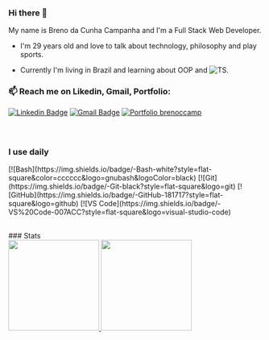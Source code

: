 ### Hi there 👋
<!--
**brenoccamp/brenoccamp** is a ✨ _special_ ✨ repository because its `README.md` (this file) appears on your GitHub profile.

Here are some ideas to get you started:

- 🔭 I’m currently working on ...
- 👯 I’m looking to collaborate on ...
- 🤔 I’m looking for help with ...
- 💬 Ask me about ...
- 😄 Pronouns: ...
- ⚡ Fun fact: ...
-->
My name is Breno da Cunha Campanha and I'm a Full Stack Web Developer.
- I'm 29 years old and love to talk about technology, philosophy and play sports.

- Currently I'm living in Brazil and learning about OOP and ![TS](https://img.shields.io/badge/-Typescript-white?style=flat-square&color=1919ff&logo=typescript&logoColor=white).

<h3>📫 Reach me on Likedin, Gmail, Portfolio:</h3>

[![Linkedin Badge](https://img.shields.io/badge/-brenoccamp-blue?style=flat-square&logo=Linkedin&logoColor=white&link=https://www.linkedin.com/in/brenoccamp/)](https://www.linkedin.com/in/brenoccamp/)
[![Gmail Badge](https://img.shields.io/badge/-brenoccamp@gmail.com-c14438?style=flat-square&logo=Gmail&logoColor=white&link=mailto:brenoccamp@gmail.com)](mailto:brenoccamp@gmail.com)
[![Portfolio brenoccamp](https://img.shields.io/badge/-Portfolio-yellow)](https://brenoccamp.vercel.app/)

 <br>

<h2></h2>
<h3>I use daily</h3>
[![Bash](https://img.shields.io/badge/-Bash-white?style=flat-square&color=cccccc&logo=gnubash&logoColor=black)
[![Git](https://img.shields.io/badge/-Git-black?style=flat-square&logo=git)
[![GitHub](https://img.shields.io/badge/-GitHub-181717?style=flat-square&logo=github)
[![VS Code](https://img.shields.io/badge/-VS%20Code-007ACC?style=flat-square&logo=visual-studio-code)

<h2></h2>
### Stats
<div>
<a href="https://github.com/brenoccamp">
<img height="180em" src="https://github-readme-stats.vercel.app/api?username=brenoccamp&show_icons=true&theme=tokyonight&include_all_commits=true&count_private=true"/>
<img height="180em" src="https://github-readme-stats.vercel.app/api/top-langs/?username=brenoccamp&layout=compact&langs_count=7&theme=tokyonight"/>
</div>
<div style="display: inline_block"><br></a>
